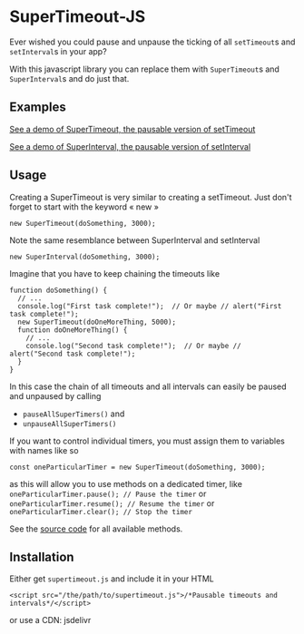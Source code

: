 # SuperTimeout-JS
Ever wished you could pause and unpause the ticking of all `setTimeout`s and `setInterval`s in your app?

With this javascript library you can replace them with `SuperTimeout`s and `SuperInterval`s and do just that.

## Examples
[See a demo of SuperTimeout, the pausable version of setTimeout](https://topraksoyearthmantsuchimoto.github.io/SuperTimeout-JS/index3.html)

[See a demo of SuperInterval, the pausable version of setInterval](https://topraksoyearthmantsuchimoto.github.io/SuperTimeout-JS/index2.html)

## Usage
Creating a SuperTimeout is very similar to creating a setTimeout. Just don't forget to start with the keyword « new »
```
new SuperTimeout(doSomething, 3000);
```
Note the same resemblance between SuperInterval and setInterval
```
new SuperInterval(doSomething, 3000);
```
Imagine that you have to keep chaining the timeouts like
```
function doSomething() {
  // ...
  console.log("First task complete!");  // Or maybe // alert("First task complete!");
  new SuperTimeout(doOneMoreThing, 5000);
  function doOneMoreThing() {
    // ...
    console.log("Second task complete!");  // Or maybe // alert("Second task complete!");
  }
}
```
In this case the chain of all timeouts and all intervals can easily be paused and unpaused by calling
* `pauseAllSuperTimers()`
and
* `unpauseAllSuperTimers()`

If you want to control individual timers, you must assign them to variables with names like so
```
const oneParticularTimer = new SuperTimeout(doSomething, 3000);
```
as this will allow you to use methods on a dedicated timer, like
`oneParticularTimer.pause(); // Pause the timer`
or
`oneParticularTimer.resume(); // Resume the timer`
or
`oneParticularTimer.clear(); // Stop the timer`

See the [source code](https://github.com/TopraksoyEarthmanTsuchimoto/SuperTimeout-JS/blob/main/supertimeout.js) for all available methods.

## Installation
Either get `supertimeout.js` and include it in your HTML
```
<script src="/the/path/to/supertimeout.js">/*Pausable timeouts and intervals*/</script>
```
or use a CDN: jsdelivr

